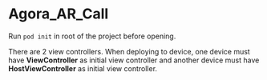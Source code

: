 # Agora_AR_Call

Run `pod init` in root of the project before opening.

There are 2 view controllers. When deploying to device, one device must have **ViewController** as initial view controller and another device must have **HostViewController** as initial view controller.
